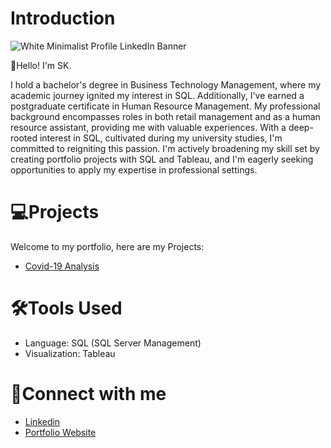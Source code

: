 # Introduction 
![White Minimalist Profile LinkedIn Banner](https://github.com/s-k96/s-k96/assets/150070489/97cfc202-d398-4a73-8d97-e555ae241213)

👋Hello! I'm SK. 

I hold a bachelor's degree in Business Technology Management, where my academic journey ignited my interest in SQL. 
Additionally, I've earned a postgraduate certificate in Human Resource Management. My professional background 
encompasses roles in both retail management and as a human resource assistant, providing me with valuable experiences. 
With a deep-rooted interest in SQL, cultivated during my university studies, I'm committed to reigniting this passion. 
I'm actively broadening my skill set by creating portfolio projects with SQL and Tableau, and I'm eagerly seeking 
opportunities to apply my expertise in professional settings.



# 💻Projects
Welcome to my portfolio, here are my Projects:
-  [Covid-19 Analysis](https://github.com/s-k96/PortfolioProjects-Covid19Analysis)



# 🛠️Tools Used
- Language: SQL (SQL Server Management)
- Visualization: Tableau



# 🔌Connect with me
- [Linkedin](https://www.linkedin.com/in/s-k-19589320b/)
- [Portfolio Website](https:)
<!---
s-k96/s-k96 is a ✨ special ✨ repository because its `README.md` (this file) appears on your GitHub profile.
You can click the Preview link to take a look at your changes.
--->
